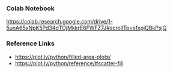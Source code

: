 ### Colab Notebook
https://colab.research.google.com/drive/1-5unA65xNpK5Pd34dTOjMkkrE6FWFZ7J#scrollTo=sfxpjQBkPsjQ

### Reference Links
* https://plot.ly/python/filled-area-plots/
* https://plot.ly/python/reference/#scatter-fill
